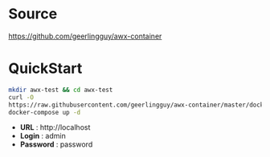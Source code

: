 # Source

https://github.com/geerlingguy/awx-container

# QuickStart 

```bash
mkdir awx-test && cd awx-test
curl -O
https://raw.githubusercontent.com/geerlingguy/awx-container/master/docker-compose.yml
docker-compose up -d
```

- **URL** : http://localhost
- **Login** : admin
- **Password** : password
